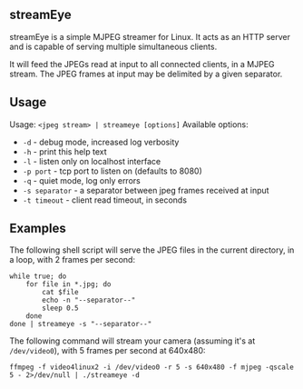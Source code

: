 ## streamEye

streamEye is a simple MJPEG streamer for Linux. It acts as an HTTP server and is capable of serving multiple simultaneous clients.

It will feed the JPEGs read at input to all connected clients, in a MJPEG stream. The JPEG frames at input may be delimited by a given separator.

## Usage

Usage: `<jpeg stream> | streameye [options]`
Available options:

* `-d` - debug mode, increased log verbosity
* `-h` - print this help text
* `-l` - listen only on localhost interface
* `-p port` - tcp port to listen on (defaults to 8080)
* `-q` - quiet mode, log only errors
* `-s separator` - a separator between jpeg frames received at input
* `-t timeout` - client read timeout, in seconds

## Examples

The following shell script will serve the JPEG files in the current directory, in a loop, with 2 frames per second:

	while true; do
		for file in *.jpg; do
			cat $file
			echo -n "--separator--"
			sleep 0.5
		done
	done | streameye -s "--separator--"

The following command will stream your camera (assuming it's at `/dev/video0`), with 5 frames per second at 640x480:

    ffmpeg -f video4linux2 -i /dev/video0 -r 5 -s 640x480 -f mjpeg -qscale 5 - 2>/dev/null | ./streameye -d
